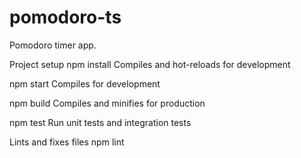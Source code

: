 # pomodoro-ts
Pomodoro timer app.

Project setup
npm install
Compiles and hot-reloads for development

npm start
Compiles for development

npm build
Compiles and minifies for production

npm test
Run unit tests and integration tests

Lints and fixes files
npm lint
